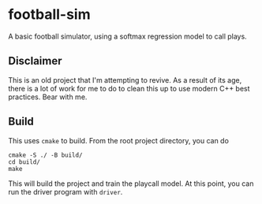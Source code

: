 # football-sim
A basic football simulator, using a softmax regression model to call plays.

## Disclaimer
This is an old project that I'm attempting to revive. As a result of its age, there is a lot of work for me to do to clean this up to use modern C++ best practices. Bear with me.

## Build
This uses ```cmake``` to build. From the root project directory, you can do
```
cmake -S ./ -B build/
cd build/
make
```

This will build the project and train the playcall model. At this point, you can run the driver program with ```driver```.
